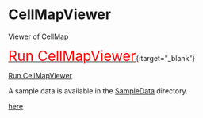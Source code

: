 # CellMapViewer
Viewer of CellMap



[<span style="font-size: 200%; color: red;">Run CellMapViewer</span>](https://yusuke-imoto-lab.github.io/CellMapViewer/CellMapViewer/viewer.html){:target="_blank"}

<a href="https://yusuke-imoto-lab.github.io/CellMapViewer/CellMapViewer/viewer.html" target="_blank">Run CellMapViewer</a>	

A sample data is available in the [SampleData](https://github.com/yusuke-imoto-lab/CellMapViewer/tree/main/SampleData) directory. 


<p><a href="https://raw.githubusercontent.com/yusuke-imoto-lab/CellMapViewer/main/SampleData/CellMap_hippocampus.csv" download="https://raw.githubusercontent.com/yusuke-imoto-lab/CellMapViewer/main/SampleData/CellMap_hippocampus.csv">here</a></p>